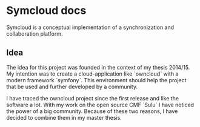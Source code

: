 # Symcloud docs

Symcloud is a conceptual implementation of a synchronization and collaboration platform.

## Idea

The idea for this project was founded in the context of my thesis 2014/15. My intention was to create a cloud-application like ˋowncloudˋ with a modern framework ˋsymfonyˋ. This environment should help the project that be used and further developed by a community.

I have traced the owncloud project since the first release and like the software a lot. With my work on the open source CMF ˋSuluˋ I have noticed the power of a big community. Because of these two reasons, I have decided to combine them in my master thesis.
